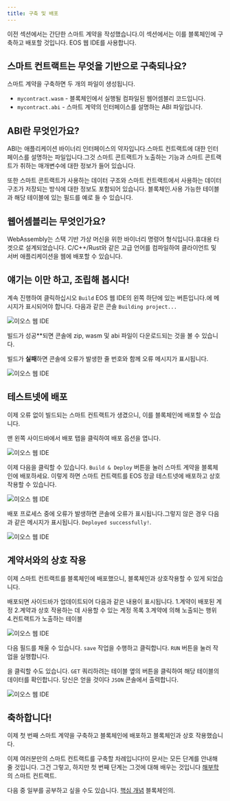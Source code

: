 ```yaml
---
title: 구축 및 배포
--- 
```


이전 섹션에서는 간단한 스마트 계약을 작성했습니다.이 섹션에서는 이를 블록체인에 구축하고 배포할 것입니다.
EOS 웹 IDE를 사용합니다.

## 스마트 컨트랙트는 무엇을 기반으로 구축되나요?

스마트 계약을 구축하면 두 개의 파일이 생성됩니다.
- `mycontract.wasm` - 블록체인에서 실행될 컴파일된 웹어셈블리 코드입니다.
- `mycontract.abi` - 스마트 계약의 인터페이스를 설명하는 ABI 파일입니다.

## ABI란 무엇인가요?

ABI는 애플리케이션 바이너리 인터페이스의 약자입니다.스마트 컨트랙트에 대한 인터페이스를 설명하는 파일입니다.그것
스마트 콘트랙트가 노출하는 기능과 스마트 콘트랙트가 취하는 매개변수에 대한 정보가 들어 있습니다.

또한 스마트 콘트랙트가 사용하는 데이터 구조와 스마트 컨트랙트에서 사용하는 데이터 구조가 저장되는 방식에 대한 정보도 포함되어 있습니다.
블록체인.사용 가능한 테이블과 해당 테이블에 있는 필드를 예로 들 수 있습니다.

## 웹어셈블리는 무엇인가요?

WebAssembly는 스택 기반 가상 머신을 위한 바이너리 명령어 형식입니다.휴대용 타겟으로 설계되었습니다.
C/C++/Rust와 같은 고급 언어를 컴파일하여 클라이언트 및 서버 애플리케이션을 웹에 배포할 수 있습니다.

## 얘기는 이만 하고, 조립해 봅시다!

계속 진행하여 클릭하십시오 `Build` EOS 웹 IDE의 왼쪽 하단에 있는 버튼입니다.에 메시지가 표시되어야 합니다.
다음과 같은 콘솔 `Building project...`

![이오스 웹 IDE](/images/native-web-ide-build.png)

빌드가 성공**되면 콘솔에 zip, wasm 및 abi 파일이 다운로드되는 것을 볼 수 있습니다.

빌드가 **실패**하면 콘솔에 오류가 발생한 줄 번호와 함께 오류 메시지가 표시됩니다.

![이오스 웹 IDE](/images/native-web-ide-built.png)

## 테스트넷에 배포

이제 오류 없이 빌드되는 스마트 컨트랙트가 생겼으니, 이를 블록체인에 배포할 수 있습니다.

맨 왼쪽 사이드바에서 배포 탭을 클릭하여 배포 옵션을 엽니다.

![이오스 웹 IDE](/images/native-web-ide-deploy-tab.png)

이제 다음을 클릭할 수 있습니다. `Build & Deploy` 버튼을 눌러 스마트 계약을 블록체인에 배포하세요.
이렇게 하면 스마트 컨트랙트를 EOS 정글 테스트넷에 배포하고 상호 작용할 수 있습니다.

![이오스 웹 IDE](/images/native-web-ide-deploying.png)

배포 프로세스 중에 오류가 발생하면 콘솔에 오류가 표시됩니다.그렇지 않은 경우 
다음과 같은 메시지가 표시됩니다. `Deployed successfully!`.

![이오스 웹 IDE](/images/native-web-ide-deployed.png)

## 계약서와의 상호 작용

이제 스마트 컨트랙트를 블록체인에 배포했으니, 블록체인과 상호작용할 수 있게 되었습니다.

배포되면 사이드바가 업데이트되어 다음과 같은 내용이 표시됩니다.
1.계약이 배포된 계정
2.계약과 상호 작용하는 데 사용할 수 있는 계정 목록
3.계약에 의해 노출되는 행위
4.컨트랙트가 노출하는 테이블

![이오스 웹 IDE](/images/native-web-ide-interact.png)

다음 필드를 채울 수 있습니다. `save` 작업을 수행하고 클릭합니다. `RUN` 버튼을 눌러 작업을 실행합니다.

을 클릭할 수도 있습니다. `GET` 쿼리하려는 테이블 옆의 버튼을 클릭하여 해당 테이블의 데이터를 확인합니다. 
당신은 얻을 것이다 `JSON` 콘솔에서 출력합니다.

![이오스 웹 IDE](/images/native-web-ide-interacted.png)

## 축하합니다!

이제 첫 번째 스마트 계약을 구축하고 블록체인에 배포하고 블록체인과 상호 작용했습니다.

이제 여러분만의 스마트 컨트랙트를 구축할 차례입니다!이 문서는 모든 단계를 안내해 줄 것입니다.
그건 그렇고, 하지만 첫 번째 단계는 그것에 대해 배우는 것입니다 [해부학](/docs/03_smart-contracts/01_contract-anatomy.md) 의
스마트 컨트랙트.

다음 중 일부를 공부하고 싶을 수도 있습니다. [핵심 개념](/docs/02_core-concepts/10_blockchain-basics/10_decentralization.md) 블록체인의.

